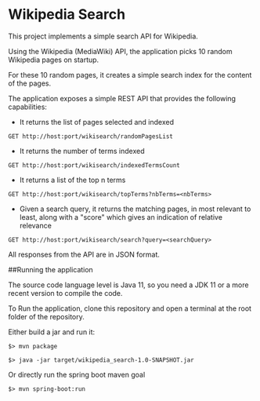 # Wikipedia Search
This project implements a simple search API for Wikipedia.

Using the Wikipedia (MediaWiki) API, the application picks 10 random Wikipedia pages on startup.

For these 10 random pages, it creates a simple search index for the content of the pages. 

The application exposes a simple REST API that provides the following capabilities:
- It returns the list of pages selected and indexed

`GET http://host:port/wikisearch/randomPagesList`

- It returns the number of terms indexed

`GET http://host:port/wikisearch/indexedTermsCount`

- It returns a list of the top n terms

`GET http://host:port/wikisearch/topTerms?nbTerms=<nbTerms>`

- Given a search query, it returns the matching pages, in most relevant to least, along with a "score" which gives an indication of relative relevance

`GET http://host:port/wikisearch/search?query=<searchQuery>`

All responses from the API are in JSON format.

##Running the application

The source code language level is Java 11, so you need a JDK 11 or a more recent version to compile the code.

To Run the application, clone this repository and open a terminal at the root folder of the repository.

Either build a jar and run it:

`$> mvn package`

`$> java -jar target/wikipedia_search-1.0-SNAPSHOT.jar`

Or directly run the spring boot maven goal

`$> mvn spring-boot:run`